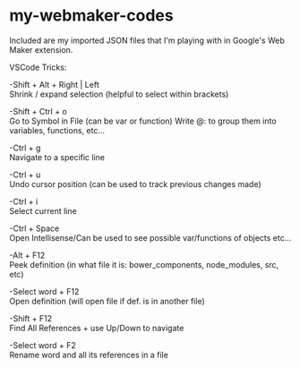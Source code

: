 # my-webmaker-codes
Included are my imported JSON files that I'm playing with in Google's Web Maker extension.

VSCode Tricks:<br />

-Shift + Alt + Right | Left<br />
Shrink / expand selection (helpful to select within brackets)

-Shift + Ctrl + o<br />
Go to Symbol in File (can be var or function)
Write @: to group them into variables, functions, etc...

-Ctrl + g<br />
Navigate to a specific line

-Ctrl + u<br />
Undo cursor position (can be used to track previous changes made)

-Ctrl + i<br />
Select current line

-Ctrl + Space<br />
Open Intellisense/Can be used to see possible var/functions of objects etc...

-Alt + F12<br />
Peek definition (in what file it is: bower_components, node_modules, src, etc)

-Select word + F12<br />
Open definition (will open file if def. is in another file)

-Shift + F12<br />
Find All References + use Up/Down to navigate

-Select word + F2<br />
Rename word and all its references in a file
